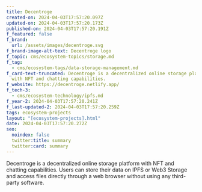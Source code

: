 ```yaml
---
title: Decentroge
created-on: 2024-04-03T17:57:20.097Z
updated-on: 2024-04-03T17:57:20.173Z
published-on: 2024-04-03T17:57:20.191Z
f_featured: false
f_brand:
  url: /assets/images/decentroge.svg
f_brand-image-alt-text: Decentroge logo
f_topic: cms/ecosystem-topics/storage.md
f_tag:
  - cms/ecosystem-tags/data-storage-management.md
f_card-text-truncated: Decentroge is a decentralized online storage platform
  with NFT and chatting capabilities.
f_website: https://decentroge.netlify.app/
f_tech-3:
  - cms/ecosystem-technology/ipfs.md
f_year-2: 2024-04-03T17:57:20.241Z
f_last-updated-2: 2024-04-03T17:57:20.259Z
tags: ecosystem-projects
layout: "[ecosystem-projects].html"
date: 2024-04-03T17:57:20.272Z
seo:
  noindex: false
  twitter:title: summary
  twitter:card: summary
---
```

Decentroge is a decentralized online storage platform with NFT and chatting capabilities. Users can store their data on IPFS or Web3 Storage and access files directly through a web browser without using any third-party software.